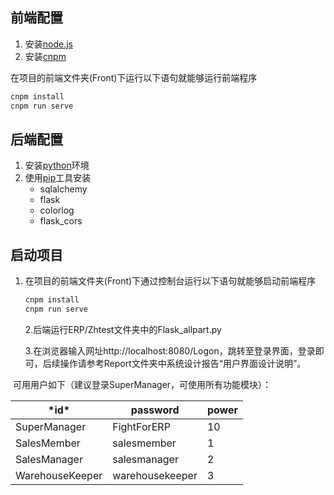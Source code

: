 ##  前端配置

1. 安装[node.js](https://cloud.tencent.com/developer/article/1631257)
2. 安装[cnpm](https://www.cnblogs.com/uniapp/p/13115877.html)

在项目的前端文件夹(Front)下运行以下语句就能够运行前端程序

```sh
cnpm install
cnpm run serve
```

## 后端配置

1. 安装[python](https://blog.csdn.net/weixin_37424315/article/details/89929650)环境
2. 使用[pip](https://www.runoob.com/w3cnote/python-pip-install-usage.html)工具安装
   + sqlalchemy
   + flask
   + colorlog
   + flask_cors

##  启动项目

1. 在项目的前端文件夹(Front)下通过控制台运行以下语句就能够启动前端程序

   ```sh
   cnpm install
   cnpm run serve
   ```


   2.后端运行ERP/Zhtest文件夹中的Flask_allpart.py

   3.在浏览器输入网址http://localhost:8080/Logon，跳转至登录界面，登录即可，后续操作请参考Report文件夹中系统设计报告“用户界面设计说明”。

​       可用用户如下（建议登录SuperManager，可使用所有功能模块）：

| ***id\***       | password        | power |
| --------------- | --------------- | ----- |
| SuperManager    | FightForERP     | 10    |
| SalesMember     | salesmember     | 1     |
| SalesManager    | salesmanager    | 2     |
| WarehouseKeeper | warehousekeeper | 3     |



